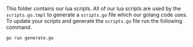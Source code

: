 This folder contains our lua scripts. All of our lua scripts are used by the `scripts.go.tmpl` to generate a `scripts.go` file which our golang code uses. To update your scripts and generate the `scripts.go` file run the following command.

`go run generate.go`